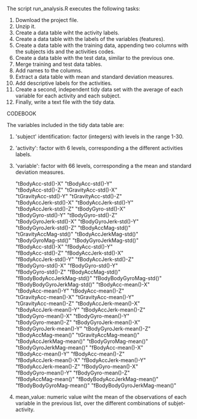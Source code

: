The script run_analysis.R executes the following tasks:

1. Download the project file.
2. Unzip it.
3. Create a data table wiht the activity labels.
4. Create a data table with the labels of the variables (features).
5. Create a data table with the training data, appending two columns 
   with the subjects ids and the activities codes.
6. Create a data table with the test data, similar to the previous one.
7. Merge training and test data tables.
8. Add names to the columns.
9. Extract a data table with mean and standard deviation measures.
10. Add descriptive labels for the activities.
11. Create a second, independent tidy data set with the average of each
    variable for each activity and each subject.
12. Finally, write a text file with the tidy data.

CODEBOOK

The variables included in the tidy data table are:

1. 'subject' identification: factor (integers) with levels in the range 1-30.
2. 'activity': factor with 6 levels, corresponding a the different activities 
   labels.
3. 'variable': factor with 66 levels, corresponding a the mean and standard 
   deviation measures.
   
     "tBodyAcc-std()-X"            "tBodyAcc-std()-Y"           
     "tBodyAcc-std()-Z"            "tGravityAcc-std()-X"        
     "tGravityAcc-std()-Y"         "tGravityAcc-std()-Z"        
     "tBodyAccJerk-std()-X"        "tBodyAccJerk-std()-Y"       
     "tBodyAccJerk-std()-Z"        "tBodyGyro-std()-X"          
     "tBodyGyro-std()-Y"           "tBodyGyro-std()-Z"          
     "tBodyGyroJerk-std()-X"       "tBodyGyroJerk-std()-Y"      
     "tBodyGyroJerk-std()-Z"       "tBodyAccMag-std()"          
     "tGravityAccMag-std()"        "tBodyAccJerkMag-std()"      
     "tBodyGyroMag-std()"          "tBodyGyroJerkMag-std()"     
     "fBodyAcc-std()-X"            "fBodyAcc-std()-Y"           
     "fBodyAcc-std()-Z"            "fBodyAccJerk-std()-X"       
     "fBodyAccJerk-std()-Y"        "fBodyAccJerk-std()-Z"       
     "fBodyGyro-std()-X"           "fBodyGyro-std()-Y"          
     "fBodyGyro-std()-Z"           "fBodyAccMag-std()"          
     "fBodyBodyAccJerkMag-std()"   "fBodyBodyGyroMag-std()"     
     "fBodyBodyGyroJerkMag-std()"  "tBodyAcc-mean()-X"          
     "tBodyAcc-mean()-Y"           "tBodyAcc-mean()-Z"          
     "tGravityAcc-mean()-X"        "tGravityAcc-mean()-Y"       
    "tGravityAcc-mean()-Z"        "tBodyAccJerk-mean()-X"      
     "tBodyAccJerk-mean()-Y"       "tBodyAccJerk-mean()-Z"      
     "tBodyGyro-mean()-X"          "tBodyGyro-mean()-Y"         
     "tBodyGyro-mean()-Z"          "tBodyGyroJerk-mean()-X"     
     "tBodyGyroJerk-mean()-Y"      "tBodyGyroJerk-mean()-Z"     
     "tBodyAccMag-mean()"          "tGravityAccMag-mean()"      
     "tBodyAccJerkMag-mean()"      "tBodyGyroMag-mean()"        
     "tBodyGyroJerkMag-mean()"     "fBodyAcc-mean()-X"          
     "fBodyAcc-mean()-Y"           "fBodyAcc-mean()-Z"          
     "fBodyAccJerk-mean()-X"       "fBodyAccJerk-mean()-Y"      
     "fBodyAccJerk-mean()-Z"       "fBodyGyro-mean()-X"         
     "fBodyGyro-mean()-Y"          "fBodyGyro-mean()-Z"         
     "fBodyAccMag-mean()"          "fBodyBodyAccJerkMag-mean()" 
     "fBodyBodyGyroMag-mean()"     "fBodyBodyGyroJerkMag-mean()"

4. mean_value: numeric value wiht the mean of the observations of each 
   variable in the previous list, over the different combinations of
   subjet-activity.
